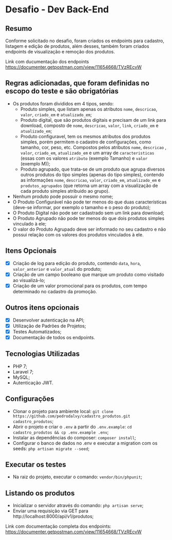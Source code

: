 # Desafio - Dev Back-End

## Resumo
Conforme solicitado no desafio, foram criados os endpoints para cadastro, listagem e edição de produtos, além desses, 
também foram criados endpoints de visualização e remoção dos produtos.

Link com ducumentação dos endpoints https://documenter.getpostman.com/view/11654668/TVzREcvW

## Regras adicionadas, que foram definidas no escopo do teste e são obrigatórias
- Os produtos foram divididos em 4 tipos, sendo:
    - Produto simples, que listam apenas os atributos `nome`, `descricao`, `valor`, `criado_em` e `atualizado_em`;
    - Produto digital, que são produtos digitais e precisam de um link para download, composto de `nome`, `descricao`, 
      `valor`, `link`, `criado_em` e `atualizado_em`;
    - Produto configuravel, tem os mesmos atributos dos produtos simples, porém permitem o cadastro de configurações, 
      como tamanho, cor, peso, etc. Compostos pelos atributos `nome`, `descricao` , `valor`, `criado_em`, 
      `atualizado_em` e um array de `caracteristicas` (essas com os valores `atributo` (exemplo Tamanho) e `valor` 
      (exemplo M));
    - Produto agrupado, que trata-se de um produto que agrupa diversos outros produtos do tipo simples (apenas do tipo 
      simples), contendo as informações `nome`, `descricao`, `valor`, `criado_em`, `atualizado_em` e 
      `produtos_agrupados` (que retorna um array com a visualização de cada produto simples atribuido ao grupo).
- Nenhum produto pode possuir o mesmo nome;
- O Produto Configurável não pode ter menos do que duas características (deve-se informar, por exemplo o tamanho e 
  o peso do produto);
- O Produto Digital não pode ser cadastrado sem um link para download;
- O Produto Agrupado não pode ter menos do que dois produtos simples vinculado à ele;
- O valor do Produto Agrupado deve ser informado no seu cadastro e não possui relação com os valores dos produtos
  vinculados à ele.

## Itens Opcionais
- [x] Criação de log para edição do produto, contendo `data`, `hora`, `valor_anterior` e `valor_atual` do produto;
- [x] Criação de um campo booleano que marque um produto como visitado ao visualizá-lo;
- [x] Criação de um valor promocional para os produtos, com tempo determinado no cadastro da promoção.

## Outros itens opcionais
- [x] Desenvolver autenticação na API;
- [x] Utilização de Padrões de Projetos;
- [x] Testes Automatizados;
- [x] Documentação de todos os endpoints.

## Tecnologias Utilizadas
- PHP 7;
- Laravel 7;
- MySQL;
- Autenticação JWT.

## Configurações
- Clonar o projeto para ambiente local: `git clone https://github.com/pedrodalvy/cadastro_produtos.git cadastro_produtos`;
- Abrir o projeto e criar o `.env` a partir do `.env.example`: `cd cadastro_produtos && cp .env.example .env`;
- Instalar as dependências do composer: `composer install`;
- Configurar o banco de dados no .env e executar a migration com os seeds: `php artisan migrate --seed`;

## Executar os testes
- Na raiz do projeto, executar o comando: `vendor/bin/phpunit`;

## Listando os produtos
- Inicializar o servidor através do comando: `php artisan serve`;
- Enviar uma requisição via GET para http://localhost:8000/api/v1/produtos;

Link com documentação completa dos endpoints: https://documenter.getpostman.com/view/11654668/TVzREcvW
